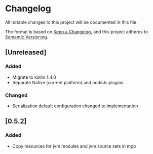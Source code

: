 # Changelog

All notable changes to this project will be documented in this file.

The format is based on [Keep a Changelog](https://keepachangelog.com/en/1.0.0/),
and this project adheres to [Semantic Versioning](https://semver.org/spec/v2.0.0.html).

## [Unreleased]

### Added
- Migrate to kotlin 1.4.0
- Separate Native (current platform) and nodeJs plugins

### Changed
- Serialization default configuration changed to implementation


## [0.5.2]

### Added

- Copy resources for jvm modules and jvm source sets in mpp